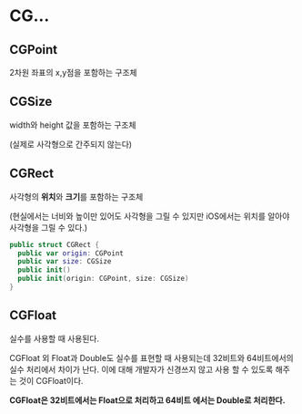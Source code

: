 # CG...

## CGPoint

2차원 좌표의 x,y점을 포함하는 구조체



## CGSize

width와 height 값을 포함하는 구조체

(실제로 사각형으로 간주되지 않는다)



## CGRect

사각형의 **위치**와 **크기**를 포함하는 구조체

(현실에서는 너비와 높이만 있어도 사각형을 그릴 수 있지만 iOS에서는 위치를 알아야 사각형을 그릴 수 있다.)

```swift
public struct CGRect {
  public var origin: CGPoint
  public var size: CGSize
  public init()
  public init(origin: CGPoint, size: CGSize)
}
```



## CGFloat

실수를 사용할 때 사용된다.

CGFloat 외 Float과 Double도 실수를 표현할 때 사용되는데 32비트와 64비트에서의 실수 처리에서 차이가 난다. 이에 대해 개발자가 신경쓰지 않고 사용 할 수 있도록 해주는 것이 CGFloat이다.

**CGFloat은 32비트에서는 Float으로 처리하고 64비트 에서는 Double로 처리한다.**